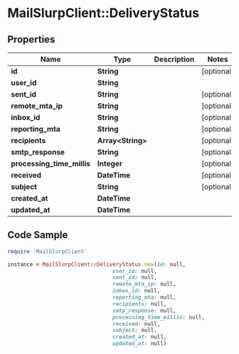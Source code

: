 # MailSlurpClient::DeliveryStatus

## Properties

Name | Type | Description | Notes
------------ | ------------- | ------------- | -------------
**id** | **String** |  | [optional] 
**user_id** | **String** |  | 
**sent_id** | **String** |  | [optional] 
**remote_mta_ip** | **String** |  | [optional] 
**inbox_id** | **String** |  | [optional] 
**reporting_mta** | **String** |  | [optional] 
**recipients** | **Array&lt;String&gt;** |  | [optional] 
**smtp_response** | **String** |  | [optional] 
**processing_time_millis** | **Integer** |  | [optional] 
**received** | **DateTime** |  | [optional] 
**subject** | **String** |  | [optional] 
**created_at** | **DateTime** |  | 
**updated_at** | **DateTime** |  | 

## Code Sample

```ruby
require 'MailSlurpClient'

instance = MailSlurpClient::DeliveryStatus.new(id: null,
                                 user_id: null,
                                 sent_id: null,
                                 remote_mta_ip: null,
                                 inbox_id: null,
                                 reporting_mta: null,
                                 recipients: null,
                                 smtp_response: null,
                                 processing_time_millis: null,
                                 received: null,
                                 subject: null,
                                 created_at: null,
                                 updated_at: null)
```


